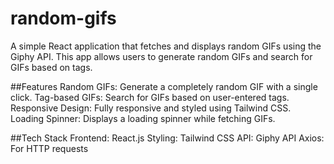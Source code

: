 # random-gifs

A simple React application that fetches and displays random GIFs using the Giphy API. This app allows users to generate random GIFs and search for GIFs based on tags.

##Features
Random GIFs: Generate a completely random GIF with a single click.
Tag-based GIFs: Search for GIFs based on user-entered tags.
Responsive Design: Fully responsive and styled using Tailwind CSS.
Loading Spinner: Displays a loading spinner while fetching GIFs.

##Tech Stack
Frontend: React.js
Styling: Tailwind CSS
API: Giphy API
Axios: For HTTP requests
